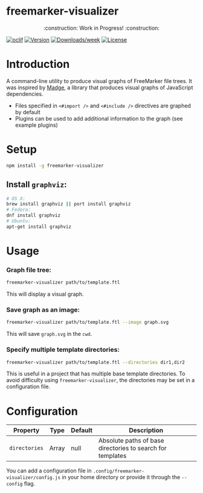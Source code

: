 freemarker-visualizer
=====================

<p align="center">
    :construction: Work in Progress! :construction:
</p>

[![oclif](https://img.shields.io/badge/cli-oclif-brightgreen.svg)](https://oclif.io)
[![Version](https://img.shields.io/npm/v/freemarker-visualizer.svg)](https://npmjs.org/package/freemarker-visualizer)
[![Downloads/week](https://img.shields.io/npm/dw/freemarker-visualizer.svg)](https://npmjs.org/package/freemarker-visualizer)
[![License](https://img.shields.io/npm/l/freemarker-visualizer.svg)](https://github.com/colinfruit/freemarker-visualizer/blob/master/package.json)

<!-- introduction -->
# Introduction
A command-line utility to produce visual graphs of FreeMarker file trees.
It was inspired by [Madge](https://github.com/pahen/madge), a library that produces visual graphs of JavaScript dependencies.

- Files specified in `<#import />` and `<#include />` directives are graphed by default
- Plugins can be used to add additional information to the graph (see example plugins)
<!-- introductionstop -->

<!-- setup -->
# Setup
```sh
npm install -g freemarker-visualizer
```
## Install `graphviz`:
```sh
# OS X:
brew install graphviz || port install graphviz
# Fedora:
dnf install graphviz
# Ubuntu:
apt-get install graphviz
```
<!-- setupstop -->

# Usage
### Graph file tree:
```sh
freemarker-visualizer path/to/template.ftl
```
This will display a visual graph.

### Save graph as an image:
```sh
freemarker-visualizer path/to/template.ftl --image graph.svg
```
This will save `graph.svg` in the `cwd`.

### Specify multiple template directories:
```sh
freemarker-visualizer path/to/template.ftl --directories dir1,dir2
```
This is useful in a project that has multiple base template directories. To avoid difficulty using `freemarker-visualizer`, the directories may be set in a configuration file.

# Configuration
Property | Type | Default | Description
--- | --- | --- | ---
`directories` | Array | null | Absolute paths of base directories to search for templates

You can add a configuration file in `.config/freemarker-visualizer/config.js` in your home directory or provide it through the `--config` flag.
